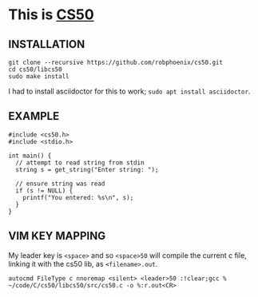 # This is [CS50](https://cs50.harvard.edu/)

## INSTALLATION

```
git clone --recursive https://github.com/robphoenix/cs50.git
cd cs50/libcs50
sudo make install
```

I had to install asciidoctor for this to work; `sudo apt install asciidoctor`.

## EXAMPLE

```
#include <cs50.h>
#include <stdio.h>

int main() {
  // attempt to read string from stdin
  string s = get_string("Enter string: ");

  // ensure string was read
  if (s != NULL) {
    printf("You entered: %s\n", s);
  }
}
```

## VIM KEY MAPPING

My leader key is `<space>` and so `<space>50` will compile the current c file,
linking it with the cs50 lib, as `<filename>.out`.

```vim
autocmd FileType c nnoremap <silent> <leader>50 :!clear;gcc % ~/code/C/cs50/libcs50/src/cs50.c -o %:r.out<CR>
```

